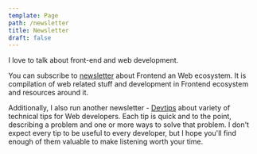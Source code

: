 ```yaml
---
template: Page
path: /newsletter
title: Newsletter
draft: false
---
```


I love to talk about front-end and web development.

You can subscribe to [newsletter](https://buttondown.email/theanubhav) about Frontend an Web ecosystem. It is compilation of web related stuff and development in Frontend ecosystem and resources around it.

Additionally, I also run another newsletter - [Devtips](devtips.substack.com) about variety of technical tips for Web developers. Each tip is quick and to the point, describing a problem and one or more ways to solve that problem. I don't expect every tip to be useful to every developer, but I hope you'll find enough of them valuable to make listening worth your time.
